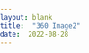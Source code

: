 ```yaml
---
layout: blank
title:  "360 Image2"
date:  2022-08-28
---
```

<head>
    <meta charset="utf-8">
    <title>360 Image</title>
    <style media="screen">
      html, body {
        height: 100%;
        width: 100%;
        margin: 0;
        padding: 0;
        overflow: hidden;
      }
    </style>
  </head>
  <body>
    <div id="container360"></div>
    <script src="https://cdn.rawgit.com/thiagopnts/kaleidoscope/master/dist/kaleidoscope.min.js"></script>
    <script>
      var viewer = new Kaleidoscope.Image({
        // source: 'https://user-images.githubusercontent.com/7157346/187057213-f534f3d0-df68-4125-837b-4b60be98c1d2.jpg',
        source: 'https://zhoukekestar.github.io/notes/assets/2017/08-24-360-image/360.jpg',
        containerId: '#container360',
        height: window.innerHeight,
        width: window.innerWidth,
      });
      viewer.render();

      window.onresize = function() {
        viewer.setSize({height: window.innerHeight, width: window.innerWidth});
      };
    </script>
  </body>
